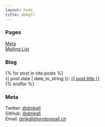 ```yaml
---
layout: home
title: dmkgll
---
```


<style>ul {
    padding-inline-start: 0;
    list-style: none;
}</style>

### Pages

- [Meta](/)
- [Mailing List](/)

### Blog 

<ul class="posts">
{% for post in site.posts %}
<li><span>{{ post.date | date_to_string }}:</span> <a href="{{ post.url }}" title="{{ post.title }}">{{ post.title }}</a></li>
 {% endfor %}
</ul>
 
 ### Meta
 
 - Twitter: [@dmkgll](https://twitter.com/dmkgll)
 - GitHub: [@dmkgll](https://github.com/dmkgll)
 - Email: [dmkgll@protonmail.ch](/)
